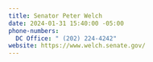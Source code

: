```yaml
---
title: Senator Peter Welch
date: 2024-01-31 15:40:00 -05:00
phone-numbers:
  DC Office: " (202) 224-4242"
website: https://www.welch.senate.gov/
---
```


